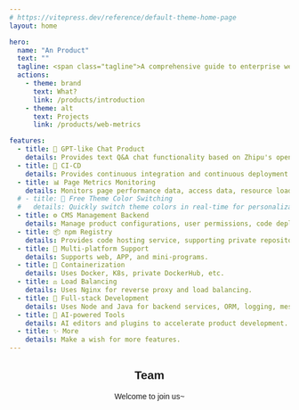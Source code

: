 ```yaml
---
# https://vitepress.dev/reference/default-theme-home-page
layout: home

hero:
  name: "An Product"
  text: ""
  tagline: <span class="tagline">A comprehensive guide to enterprise web architecture</span>
  actions:
    - theme: brand
      text: What?
      link: /products/introduction
    - theme: alt
      text: Projects
      link: /products/web-metrics

features:
  - title: 🤖 GPT-like Chat Product
    details: Provides text Q&A chat functionality based on Zhipu's open-source GLM large model.
  - title: 🔄 CI-CD
    details: Provides continuous integration and continuous deployment to ensure code quality and project stability.
  - title: 📊 Page Metrics Monitoring
    details: Monitors page performance data, access data, resource loading time, network request time, etc.
  # - title: 🎨 Free Theme Color Switching
  #   details: Quickly switch theme colors in real-time for personalization and rapid design decisions.
  - title: ⚙️ CMS Management Backend
    details: Manage product configurations, user permissions, code deployment, and metrics visualization.
  - title: 📦 npm Registry
    details: Provides code hosting service, supporting private repositories and team collaboration.
  - title: 📱 Multi-platform Support
    details: Supports web, APP, and mini-programs.
  - title: 🐳 Containerization
    details: Uses Docker, K8s, private DockerHub, etc.
  - title: ⚖️ Load Balancing
    details: Uses Nginx for reverse proxy and load balancing.
  - title: 🔧 Full-stack Development
    details: Uses Node and Java for backend services, ORM, logging, messaging, databases, etc.
  - title: 🧠 AI-powered Tools
    details: AI editors and plugins to accelerate product development.
  - title: ✨ More
    details: Make a wish for more features.
---
```


<!-- 全局样式 -->
<style>
:root {
  --vp-home-hero-name-color: transparent;
  --vp-home-hero-name-background: -webkit-linear-gradient(120deg, #14C9C9, #9254DE);
  --vp-c-brand-3: #9254DE;
  --vp-c-brand-2: rgba(146, 84, 222, 0.8);
  --vp-c-brand-1: #9254DE;
}

.tagline {
  font-family: 'Monaco';
  font-style: italic;
  font-size: 18px;
  color: #909399;
}

body {
  font-family: sans-serif, system-ui, 'Microsoft YaHei';
}
</style>

<!-- 团队 -->
<script setup>
import { VPTeamMembers } from 'vitepress/theme'

const members = [
  {
    avatar: 'https://avatars.githubusercontent.com/u/48544820?v=4',
    name: 'ThinkMars',
    // title: 'Creator',
    links: [
      { icon: 'github', link: 'https://github.com/ThinkMars' },
      { icon: 'juejin', link: 'https://juejin.cn/user/3879490951318654' }
    ]
  },
]
</script>

<h2 align="center">Team</h2>
<p align="center">Welcome to join us~</p>
<p align="center">
  <VPTeamMembers size="small" :members="members" />
</p>
